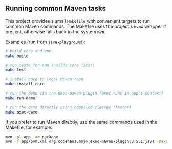 ## Running common Maven tasks

This project provides a small `Makefile` with convenient targets to run common Maven commands. The Makefile uses the project's `mvnw` wrapper if present, otherwise falls back to the system `mvn`.

Examples (run from `java-playground`):

```sh
# build core and app
make build

# run tests for app (builds core first)
make test

# install core to local Maven repo
make install-core

# run the demo via the exec-maven-plugin (exec runs in app's context)
make run-demo

# run the demo directly using compiled classes (faster)
make exec-demo
```

If you prefer to run Maven directly, use the same commands used in the Makefile, for example:

```sh
mvn -pl app -am package
mvn -f app/pom.xml org.codehaus.mojo:exec-maven-plugin:3.5.1:java -Dexec.mainClass=com.example.app.dependency.DependencyDemo
```
